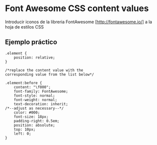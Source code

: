 Font Awesome CSS content values
===============

Introducir iconos de la libreria FontAwesome [http://fontawesome.io/] a la hoja de estilos CSS 

## Ejemplo práctico


```
.element {
    position: relative;
}
 
/*replace the content value with the
corresponding value from the list below*/
 
.element:before {
    content: "\f000";
    font-family: FontAwesome;
    font-style: normal;
    font-weight: normal;
    text-decoration: inherit;
/*--adjust as necessary--*/
    color: #000;
    font-size: 18px;
    padding-right: 0.5em;
    position: absolute;
    top: 10px;
    left: 0;
}
```

